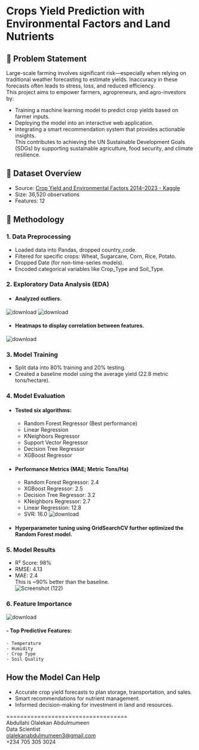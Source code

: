 # Crops Yield Prediction with Environmental Factors and Land Nutrients

## 🔹 Problem Statement
Large-scale farming involves significant risk—especially when relying on traditional weather forecasting to estimate yields. Inaccuracy in these forecasts often leads to stress, loss, and reduced efficiency. <br/>
This project aims to empower farmers, agropreneurs, and agro-investors by: <br/>
- Training a machine learning model to predict crop yields based on farmer inputs.
- Deploying the model into an interactive web application.
- Integrating a smart recommendation system that provides actionable insights. <br/>
This contributes to achieving the UN Sustainable Development Goals (SDGs) by supporting sustainable agriculture, food security, and climate resilience.

## 🔹 Dataset Overview
- Source: [Crop Yield and Environmental Factors 2014–2023 - Kaggle](https://www.kaggle.com/datasets/madhankumar789/crop-yield-and-environmental-factors-2014-2023)
- Size: 36,520 observations
- Features: 12

## 🔹 Methodology
### 1. Data Preprocessing
- Loaded data into Pandas, dropped country_code.
- Filtered for specific crops: Wheat, Sugarcane, Corn, Rice, Potato.
- Dropped Date (for non-time-series models).
- Encoded categorical variables like Crop_Type and Soil_Type.

### 2. Exploratory Data Analysis (EDA)
- #### Analyzed outliers.
![download](https://github.com/user-attachments/assets/16e96c17-cebf-4d89-8c8c-8fb20806b6ce)
![download](https://github.com/user-attachments/assets/52bc7328-4370-4ef1-abce-a862293630e4)

- #### Heatmaps to display correlation between features.
![download](https://github.com/user-attachments/assets/cc92f92d-941d-4119-b76b-6987fa8c3ba8)

### 3. Model Training
- Split data into 80% training and 20% testing.
- Created a baseline model using the average yield (22.8 metric tons/hectare).

### 4. Model Evaluation
- #### Tested six algorithms:
   - Random Forest Regressor (Best performance)
   - Linear Regression
   - KNeighbors Regressor
   - Support Vector Regressor
   - Decision Tree Regressor
   - XGBoost Regressor

- #### Performance Metrics (MAE; Metric Tons/Ha) <br/>
   - Random Forest Regressor: 2.4
   - XGBoost Regressor: 2.5
   - Decision Tree Regressor: 3.2
   - KNeighbors Regressor: 2.7
   - Linear Regression: 12.8
   - SVR: 16.0
![download](https://github.com/user-attachments/assets/5d800e64-c932-4b41-a5d6-8fce33ca88af)

- #### Hyperparameter tuning using GridSearchCV further optimized the Random Forest model.

### 5. Model Results
- R² Score: 98%
- RMSE: 4.13
- MAE: 2.4 <br/>
This is ~90% better than the baseline. <br/>
![Screenshot (122)](https://github.com/user-attachments/assets/d249ed1f-6340-46ae-93f9-d73c4dab0442)

### 6. Feature Importance
![download](https://github.com/user-attachments/assets/007c03dc-6001-47ed-8c1f-de59bcbd0d26)

#### - Top Predictive Features:
    - Temperature
    - Humidity
    - Crop Type
    - Soil Quality

## How the Model Can Help
- Accurate crop yield forecasts to plan storage, transportation, and sales.
- Smart recommendations for nutrient management.
- Informed decision-making for investment in land and resources.

=================================== <br/>
Abdullahi Olalekan Abdulmumeen <br/>
Data Scientist <br/>
olalekanabdulmumeen3@gmail.com <br/>
+234 705 305 3024 <br/>
